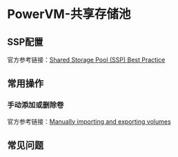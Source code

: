 # PowerVM-共享存储池
## SSP配置
官方参考链接：[Shared Storage Pool (SSP) Best Practice](https://www.ibm.com/support/pages/shared-storage-pool-ssp-best-practice)
## 常用操作
### 手动添加或删除卷
官方参考链接：[Manually importing and exporting volumes](https://www.ibm.com/docs/en/powervc/2.1.1?topic=images-manually-importing-exporting-volumes)
## 常见问题

